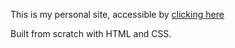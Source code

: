 This is my personal site, accessible by [clicking here](https://mahmoud-abdel.github.io/)

Built from scratch with HTML and CSS.
